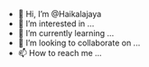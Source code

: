 - 👋 Hi, I’m @Haikalajaya
- 👀 I’m interested in ...
- 🌱 I’m currently learning ...
- 💞️ I’m looking to collaborate on ...
- 📫 How to reach me ...

<!---
Haikalajaya/Haikalajaya is a ✨ special ✨ repository because its `README.md` (this file) appears on your GitHub profile.
You can click the Preview link to take a look at your changes.
--->
